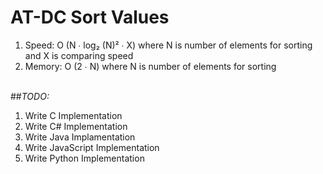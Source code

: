 # AT-DC Sort Values
1. Speed: O (N ∙ log₂ (N)² ∙ X) where N is number of elements for sorting and X is comparing speed<br>
2. Memory: O (2 ∙ N) where N is number of elements for sorting<br><Br>

##*TODO:*<br>
1. Write C Implementation<br>
2. Write C# Implementation<br>
3. Write Java Implamentation<br>
4. Write JavaScript Implementation<br>
5. Write Python Implementation<br>
